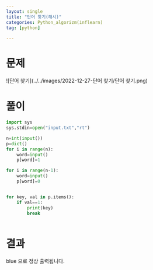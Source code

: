 ```yaml
---
layout: single
title: "단어 찾기(해시)"
categories: Python_algorizm(inflearn)
tag: [python]

---
```


# 문제

![단어 찾기](../../images/2022-12-27-단어 찾기/단어 찾기.png)

# 풀이

```python
import sys
sys.stdin=open("input.txt","rt")

n=int(input())
p=dict()
for i in range(n):
    word=input()
    p[word]=1

for i in range(n-1):
    word=input()
    p[word]=0


for key, val in p.items():
    if val==1:
        print(key)
        break
    

```

# 결과

blue 으로 정상 출력됩니다.
